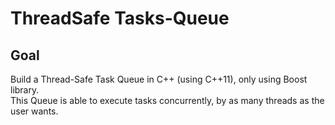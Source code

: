 # ThreadSafe Tasks-Queue

## Goal
Build a Thread-Safe Task Queue in C++ (using C++11), only using Boost library. <br />
This Queue is able to execute tasks concurrently, by as many threads as the user wants. <br />
